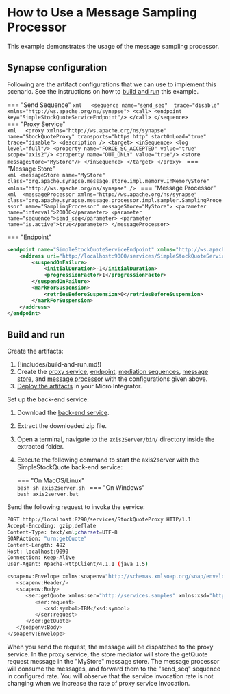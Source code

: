 # How to Use a Message Sampling Processor

This example demonstrates the usage of the message sampling processor.

## Synapse configuration

Following are the artifact configurations that we can use to implement this scenario. See the instructions on how to [build and run](#build-and-run) this example.

=== "Send Sequence"
    ```xml  
    <sequence name="send_seq"  trace="disable"  xmlns="http://ws.apache.org/ns/synapse">
        <call>
            <endpoint key="SimpleStockQuoteServiceEndpoint"/>
        </call>
    </sequence>       
    ```
=== "Proxy Service"    
    ```xml  
    <proxy xmlns="http://ws.apache.org/ns/synapse" name="StockQuoteProxy" transports="https http" startOnLoad="true" trace="disable">
              <description />
        <target>
           <inSequence>
                <log level="full"/>
                <property name="FORCE_SC_ACCEPTED" value="true" scope="axis2"/>
                <property name="OUT_ONLY" value="true"/>
                <store messageStore="MyStore"/>
            </inSequence>
        </target>
    </proxy>
    ```
=== "Message Store"    
    ```xml
    <messageStore name="MyStore" class="org.apache.synapse.message.store.impl.memory.InMemoryStore" xmlns="http://ws.apache.org/ns/synapse" />
    ```
=== "Message Processor"    
    ```xml 
    <messageProcessor xmlns="http://ws.apache.org/ns/synapse"
         class="org.apache.synapse.message.processor.impl.sampler.SamplingProcessor"
         name="SamplingProcessor" messageStore="MyStore">
        <parameter name="interval">20000</parameter>
        <parameter name="sequence">send_seq</parameter>
        <parameter name="is.active">true</parameter>
    </messageProcessor> 
    ```

=== "Endpoint"    
```xml
<endpoint name="SimpleStockQuoteServiceEndpoint" xmlns="http://ws.apache.org/ns/synapse">
    <address uri="http://localhost:9000/services/SimpleStockQuoteService">
        <suspendOnFailure>
            <initialDuration>-1</initialDuration>
            <progressionFactor>1</progressionFactor>
        </suspendOnFailure>
        <markForSuspension>
            <retriesBeforeSuspension>0</retriesBeforeSuspension>
        </markForSuspension>
    </address>
</endpoint>
```

## Build and run

Create the artifacts:

1. {!includes/build-and-run.md!}
2. Create the [proxy service]({{base_path}}/develop/creating-artifacts/creating-a-proxy-service), [endpoint]({{base_path}}/develop/creating-artifacts/creating-endpoints), [mediation sequences]({{base_path}}/develop/creating-artifacts/creating-reusable-sequences), [message store]({{base_path}}/develop/creating-artifacts/creating-a-message-store), and [message processor]({{base_path}}/develop/creating-artifacts/creating-a-message-processor) with the configurations given above.
3. [Deploy the artifacts]({{base_path}}/develop/deploy-artifacts) in your Micro Integrator.

Set up the back-end service:

1. Download the [back-end service](https://github.com/wso2-docs/WSO2_EI/blob/master/Back-End-Service/axis2Server.zip).
2. Extract the downloaded zip file.
3. Open a terminal, navigate to the `axis2Server/bin/` directory inside the extracted folder.
4. Execute the following command to start the axis2server with the SimpleStockQuote back-end service:

    === "On MacOS/Linux"   
          ```bash
          sh axis2server.sh
          ```
    === "On Windows"          
          ```bash
          axis2server.bat
          ```

Send the following request to invoke the service:

```bash
POST http://localhost:8290/services/StockQuoteProxy HTTP/1.1
Accept-Encoding: gzip,deflate
Content-Type: text/xml;charset=UTF-8
SOAPAction: "urn:getQuote"
Content-Length: 492
Host: localhost:9090
Connection: Keep-Alive
User-Agent: Apache-HttpClient/4.1.1 (java 1.5)

<soapenv:Envelope xmlns:soapenv="http://schemas.xmlsoap.org/soap/envelope/" xmlns:ser="http://services.samples" xmlns:xsd="http://services.samples/xsd">
   <soapenv:Header/>
   <soapenv:Body>
      <ser:getQuote xmlns:ser="http://services.samples" xmlns:xsd="http://services.samples/xsd">
         <ser:request>
            <xsd:symbol>IBM</xsd:symbol>
         </ser:request>
      </ser:getQuote>
   </soapenv:Body>
</soapenv:Envelope>
```

When you send the request, the message will be dispatched to the proxy service. In the proxy service, the store mediator will store the getQuote request message in the "MyStore" message store. The message processor will consume the messages, and forward them to the "send_seq" sequence in configured rate. You will observe that the service invocation rate is not changing when we increase the rate of proxy service invocation.
